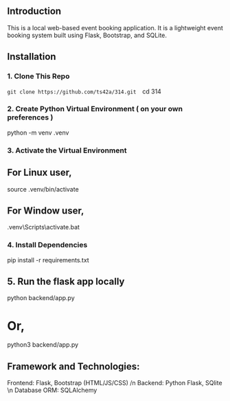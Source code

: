 ## Introduction
This is a local web-based event booking application.
It is a lightweight event booking system built using Flask, Bootstrap, and SQLite.

## Installation
### 1. Clone This Repo
`git clone https://github.com/ts42a/314.git 
`cd 314

### 2. Create Python Virtual Environment ( on your own preferences )
python -m venv .venv
### 3. Activate the Virtual Environment 
## For Linux user,
source .venv/bin/activate       
## For Window user,
.venv\Scripts\activate.bat
### 4. Install Dependencies
pip install -r requirements.txt  
## 5. Run the flask app locally
python backend/app.py
# Or,
python3 backend/app.py 

## Framework and Technologies:
Frontend: Flask, Bootstrap (HTML/JS/CSS) /n
Backend: Python Flask, SQlite \n
Database ORM: SQLAlchemy
